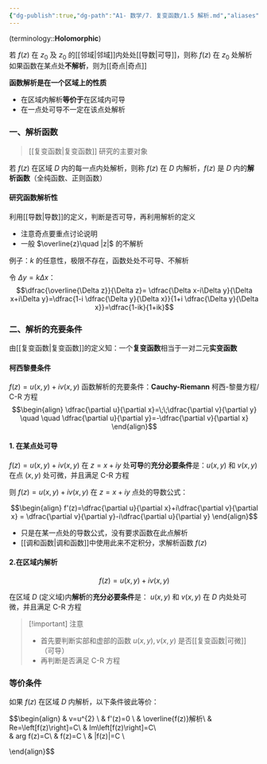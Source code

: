 ```yaml
---
{"dg-publish":true,"dg-path":"A1- 数学/7. 复变函数/1.5 解析.md","aliases":["解析函数","C-R方程"],"tags":["Function"],"permalink":"/A1- 数学/7. 复变函数/1.5 解析/","dgPassFrontmatter":true,"noteIcon":"","created":"2024-10-03T23:57:09.000+08:00","updated":"2025-09-05T21:09:46.068+08:00"}
---
```



(terminology::**Holomorphic**)

若 $f(z)$ 在 $z_{0}$ 及 $z_{0}$ 的[[邻域\|邻域]]内处处[[导数\|可导]]，则称 $f(z)$ 在 $z_{0}$ 处解析
如果函数在某点处**不解析**，则为[[奇点\|奇点]]

**函数解析是在一个区域上的性质**
- 在区域内解析**等价于**在区域内可导
- 在一点处可导不一定在该点处解析

### 一、解析函数
> [[复变函数\|复变函数]] 研究的主要对象

若 $f(z)$ 在区域 $D$ 内的每一点内处解析，则称 $f(z)$ 在 $D$ 内解析，$f(z)$ 是 $D$ 内的**解析函数**（全纯函数、正则函数）

#### 研究函数解析性
利用[[导数\|导数]]的定义，判断是否可导，再利用解析的定义
- 注意奇点要重点讨论说明
- 一般 $\overline{z}\quad |z|$ 的不解析

例子：$k$ 的任意性，极限不存在，函数处处不可导、不解析

令 $\Delta y=k\Delta x$：
$$\dfrac{\overline{\Delta z}}{\Delta z}= \dfrac{\Delta x-i\Delta y}{\Delta x+i\Delta y}=\dfrac{1-i \dfrac{\Delta y}{\Delta x}}{1+i \dfrac{\Delta y}{\Delta x}}=\dfrac{1-ik}{1+ik}$$

### 二、解析的充要条件
由[[复变函数\|复变函数]]的定义知：一个**复变函数**相当于一对二元**实变函数** 

#### 柯西黎曼条件
$f(z)=u(x,y)+iv(x,y)$  函数解析的充要条件：**Cauchy-Riemann**   柯西-黎曼方程/ C-R 方程
$$\begin{align}
\dfrac{\partial u}{\partial x}=\;\;\dfrac{\partial v}{\partial y} \quad \quad 
\dfrac{\partial u}{\partial y}=-\dfrac{\partial v}{\partial x}  
\end{align}$$

#### 1. 在某点处可导
$f(z)=u(x,y)+iv(x,y)$  在 $z=x+iy$ 处**可导**的**充分必要条件**是：$u(x,y)$ 和 $v(x,y)$ 在点 $(x,y)$ 处可微，并且满足 C-R 方程

则 $f(z)=u(x,y)+iv(x,y)$ 在 $z=x+iy$ 点处的导数公式：

$$\begin{align}
f'(z)=\dfrac{\partial u}{\partial x}+i\dfrac{\partial v}{\partial x} = \dfrac{\partial v}{\partial y}-i\dfrac{\partial u}{\partial y}  
\end{align}$$

- 只是在某一点处的导数公式，没有要求函数在此点解析
- [[调和函数\|调和函数]]中使用此来不定积分，求解析函数 $f(z)$

#### 2.在区域内解析

$$f(z)=u(x,y)+iv(x,y)$$

在区域 $D$ (定义域)内**解析**的**充分必要条件**是： $u(x,y)$ 和 $v(x,y)$ 在 $D$ 内处处可微，并且满足 C-R 方程

>[!important] 注意
>- 首先要判断实部和虚部的函数 $u(x,y),v(x,y)$ 是否[[复变函数\|可微]]（可导）
>- 再判断是否满足 C-R 方程

### 等价条件
如果 $f(z)$ 在区域 $D$ 内解析，以下条件彼此等价：

$$\begin{align}
 & v=u^{2}    \\
 & f'(z)=0 \\
 & \overline{f(z)}解析\\
 & Re=\left[f(z)\right]=C\\ 
 & Im\left[f(z)\right]=C\\  
 & arg f(z)=C\\
 & f(z)=C \\
 &  |f(z)|=C  \\

\end{align}$$

